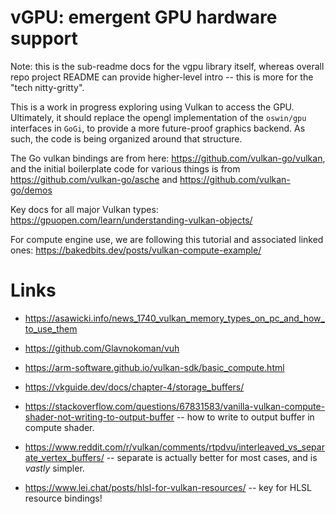 # vGPU: emergent GPU hardware support

Note: this is the sub-readme docs for the vgpu library itself, whereas overall repo project README can provide higher-level intro -- this is more for the "tech nitty-gritty".

This is a work in progress exploring using Vulkan to access the GPU.  Ultimately, it should replace the opengl implementation of the `oswin/gpu` interfaces in `GoGi`, to provide a more future-proof graphics backend.  As such, the code is being organized around that structure.

The Go vulkan bindings are from here: https://github.com/vulkan-go/vulkan, and the initial boilerplate code for various things is from https://github.com/vulkan-go/asche and https://github.com/vulkan-go/demos

Key docs for all major Vulkan types: https://gpuopen.com/learn/understanding-vulkan-objects/

For compute engine use, we are following this tutorial and associated linked ones:
https://bakedbits.dev/posts/vulkan-compute-example/

# Links

* https://asawicki.info/news_1740_vulkan_memory_types_on_pc_and_how_to_use_them
* https://github.com/Glavnokoman/vuh
* https://arm-software.github.io/vulkan-sdk/basic_compute.html
* https://vkguide.dev/docs/chapter-4/storage_buffers/

* https://stackoverflow.com/questions/67831583/vanilla-vulkan-compute-shader-not-writing-to-output-buffer -- how to write to output buffer in compute shader.

* https://www.reddit.com/r/vulkan/comments/rtpdvu/interleaved_vs_separate_vertex_buffers/ -- separate is actually better for most cases, and is *vastly* simpler.

* https://www.lei.chat/posts/hlsl-for-vulkan-resources/ -- key for HLSL resource bindings!
